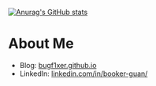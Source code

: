 [![Anurag's GitHub stats](https://github-readme-stats.vercel.app/api?username=bugf1xer)](https://github.com/anuraghazra/github-readme-stats)
# About Me
* Blog: [bugf1xer.github.io](https://bugf1xer.github.io/)
* LinkedIn: [linkedin.com/in/booker-guan/](https://www.linkedin.com/in/booker-guan/)
